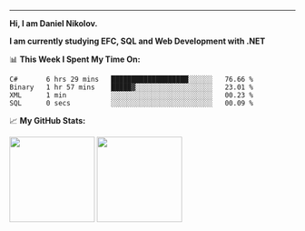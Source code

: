 ---
**Hi, I am Daniel Nikolov.**

**I am currently studying EFC, SQL and Web Development with .NET**

📊 **This Week I Spent My Time On:**
<!--START_SECTION:waka-->

```text
C#       6 hrs 29 mins   ███████████████████░░░░░░   76.66 %
Binary   1 hr 57 mins    █████▓░░░░░░░░░░░░░░░░░░░   23.01 %
XML      1 min           ░░░░░░░░░░░░░░░░░░░░░░░░░   00.23 %
SQL      0 secs          ░░░░░░░░░░░░░░░░░░░░░░░░░   00.09 %
```

<!--END_SECTION:waka-->

📈 **My GitHub Stats:**

<p>
  <img height="150em" src="https://github-readme-stats.vercel.app/api?username=NikolovDaniel&show_icons=true&hide_border=true&&count_private=true&include_all_commits=true" />
  <img height="150em" src="https://github-readme-stats.vercel.app/api/top-langs/?username=NikolovDaniel&exclude_repo=KNN-Image-Classification&show_icons=true&hide_border=true&layout=compact&langs_count=8s"/>
</p>
